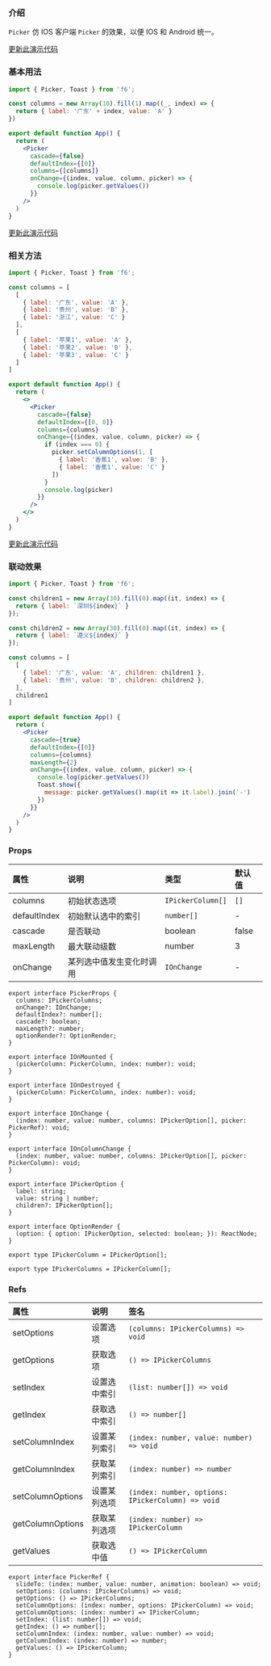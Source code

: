 <div class="block-panel">

<h3>介绍</h3>

`Picker` 仿 IOS 客户端 `Picker` 的效果，以便 IOS 和 Android 统一。


</div>
<div class="block-panel">
        <a class="to-github-link" target="_blank" href=https://github.com/Webang/f6/tree/master/packages/f6/packages/picker/demo/basic.md>更新此演示代码</a>
        <h3>基本用法</h3>

```jsx
import { Picker, Toast } from 'f6';

const columns = new Array(10).fill(1).map((_, index) => {
  return { label: '广东' + index, value: 'A' }
})

export default function App() {
  return (
    <Picker
      cascade={false}
      defaultIndex={[0]}
      columns={[columns]}
      onChange={(index, value, column, picker) => {
        console.log(picker.getValues())
      }}
    />
  )
}
```
</div>

<div class="block-panel">
        <a class="to-github-link" target="_blank" href=https://github.com/Webang/f6/tree/master/packages/f6/packages/picker/demo/method.md>更新此演示代码</a>
        <h3>相关方法</h3>

```jsx
import { Picker, Toast } from 'f6';

const columns = [
  [
    { label: '广东', value: 'A' },
    { label: '贵州', value: 'B' },
    { label: '浙江', value: 'C' }
  ],
  [
    { label: '苹果1', value: 'A' },
    { label: '苹果2', value: 'B' },
    { label: '苹果3', value: 'C' }
  ]
]

export default function App() {
  return (
    <>
      <Picker
        cascade={false}
        defaultIndex={[0, 0]}
        columns={columns}
        onChange={(index, value, column, picker) => {
          if (index === 0) {
            picker.setColumnOptions(1, [
              { label: '香蕉1', value: 'B' },
              { label: '香蕉1', value: 'C' }
            ])
          }
          console.log(picker)
        }}
      />
    </>
  )
}
```
</div>

<div class="block-panel">
        <a class="to-github-link" target="_blank" href=https://github.com/Webang/f6/tree/master/packages/f6/packages/picker/demo/casade.md>更新此演示代码</a>
        <h3>联动效果</h3>

```jsx
import { Picker, Toast } from 'f6';

const children1 = new Array(30).fill(0).map((it, index) => {
  return { label: `深圳${index}` }
});

const children2 = new Array(30).fill(0).map((it, index) => {
  return { label: `遵义${index}` }
});

const columns = [
  [
    { label: '广东', value: 'A', children: children1 },
    { label: '贵州', value: 'B', children: children2 },
  ],
  children1
]

export default function App() {
  return (
    <Picker
      cascade={true}
      defaultIndex={[0]}
      columns={columns}
      maxLength={2}
      onChange={(index, value, column, picker) => {
        console.log(picker.getValues())
        Toast.show({
          message: picker.getValues().map(it => it.label).join('-')
        })
      }}
    />
  )
}
```
</div>
<div class="block-panel">

<h3>Props</h3>

| 属性 | 说明 | 类型 | 默认值 |
| :-  | :- | :- | :- |
| columns | 初始状态选项 | `IPickerColumn[]` | `[]` |
| defaultIndex | 初始默认选中的索引 | `number[]` | - |
| cascade | 是否联动 | boolean | false |
| maxLength | 最大联动级数 | number | 3 |
| onChange | 某列选中值发生变化时调用 | `IOnChange` | - |

```tsx
export interface PickerProps {
  columns: IPickerColumns;
  onChange?: IOnChange;
  defaultIndex?: number[];
  cascade?: boolean;
  maxLength?: number;
  optionRender?: OptionRender;
}

export interface IOnMounted {
  (pickerColumn: PickerColumn, index: number): void;
}

export interface IOnDestroyed {
  (pickerColumn: PickerColumn, index: number): void;
}

export interface IOnChange {
  (index: number, value: number, columns: IPickerOption[], picker: PickerRef): void;
}

export interface IOnColumnChange {
  (index: number, value: number, columns: IPickerOption[], picker: PickerColumn): void;
}

export interface IPickerOption {
  label: string;
  value: string | number;
  children?: IPickerOption[];
}

export interface OptionRender {
  (option: { option: IPickerOption, selected: boolean; }): ReactNode;
}

export type IPickerColumn = IPickerOption[];

export type IPickerColumns = IPickerColumn[];
```


</div>
<div class="block-panel">

<h3>Refs</h3>

| 属性 | 说明 | 签名 |
| :-  | :- | :- |
| setOptions | 设置选项 | `(columns: IPickerColumns) => void` |
| getOptions | 获取选项 | `() => IPickerColumns` |
| setIndex | 设置选中索引 | `(list: number[]) => void` |
| getIndex | 获取选中索引 | `() => number[]` |
| setColumnIndex | 设置某列索引 | `(index: number, value: number) => void` |
| getColumnIndex | 获取某列索引 | `(index: number) => number` |
| setColumnOptions | 设置某列选项 | `(index: number, options: IPickerColumn) => void` |
| getColumnOptions | 获取某列选项 | `(index: number) => IPickerColumn` |
| getValues | 获取选中值 | `() => IPickerColumn` |

```tsx
export interface PickerRef {
  slideTo: (index: number, value: number, animation: boolean) => void;
  setOptions: (columns: IPickerColumns) => void;
  getOptions: () => IPickerColumns;
  setColumnOptions: (index: number, options: IPickerColumn) => void;
  getColumnOptions: (index: number) => IPickerColumn;
  setIndex: (list: number[]) => void;
  getIndex: () => number[];
  setColumnIndex: (index: number, value: number) => void;
  getColumnIndex: (index: number) => number;
  getValues: () => IPickerColumn;
}
```
</div>